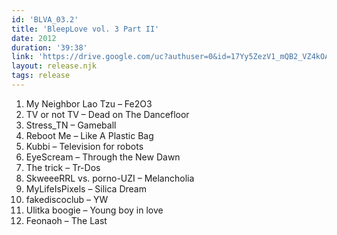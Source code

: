 ```yaml
---
id: 'BLVA_03.2'
title: 'BleepLove vol. 3 Part II'
date: 2012
duration: '39:38'
link: 'https://drive.google.com/uc?authuser=0&id=17Yy5ZezV1_mQB2_VZ4kOAB5U_MwGCBv6&export=download'
layout: release.njk
tags: release
---
```


01. My Neighbor Lao Tzu – Fe2O3
02. TV or not TV – Dead on The Dancefloor
03. Stress_TN – Gameball
04. Reboot Me – Like A Plastic Bag
05. Kubbi – Television for robots
06. EyeScream – Through the New Dawn
07. The trick – Tr-Dos
08. SkweeeRRL vs. porno-UZI – Melancholia
09. MyLifeIsPixels – Silica Dream
10. fakediscoclub – YW
11. Ulitka boogie – Young boy in love
12. Feonaoh – The Last